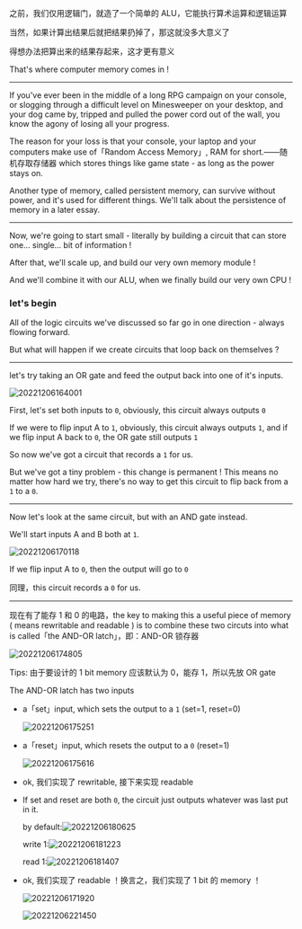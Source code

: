 
之前，我们仅用逻辑门，就造了一个简单的 ALU，它能执行算术运算和逻辑运算

当然，如果计算出结果后就把结果扔掉了，那这就没多大意义了

得想办法把算出来的结果存起来，这才更有意义

That's where computer memory comes in !

---

If you've ever been in the middle of a long RPG campaign on your console, or slogging through a difficult level on Minesweeper on your desktop, and your dog came by, tripped and pulled the power cord out of the wall, you know the agony of losing all your progress.

The reason for your loss is that your console, your laptop and your computers make use of「Random Access Memory」, RAM for short.——随机存取存储器 which stores things like game state - as long as the power stays on.

Another type of memory, called persistent memory, can survive without power, and it's used for different things. We'll talk about the persistence of memory in a later essay.

---

Now, we're going to start small - literally by building a circuit that can store one... single... bit of information !

After that, we'll scale up, and build our very own memory module !

And we'll combine it with our ALU, when we finally build our very own CPU !

### let's begin

All of the logic circuits we've discussed so far go in one direction - always flowing forward.

But what will happen if we create circuits that loop back on themselves ?

---

let's try taking an OR gate and feed the output back into one of it's inputs.

![20221206164001](https://aliyun-oss-lpj.oss-cn-qingdao.aliyuncs.com/images/by-clipboard/20221206164001.png)

First, let's set both inputs to `0`, obviously, this circuit always outputs `0`

If we were to flip input A to `1`, obviously, this circuit always outputs `1`, and if we flip input A back to `0`, the OR gate still outputs `1`

So now we've got a circuit that records a `1` for us.

But we've got a tiny problem - this change is permanent ! This means no matter how hard we try, there's no way to get this circuit to flip back from a `1` to a `0`.

---

Now let's look at the same circuit, but with an AND gate instead.

We'll start inputs A and B both at `1`.

![20221206170118](https://aliyun-oss-lpj.oss-cn-qingdao.aliyuncs.com/images/by-clipboard/20221206170118.png)

If we flip input A to `0`, then the output will go to `0`

同理，this circuit records a `0` for us.

---

现在有了能存 1 和 0 的电路，the key to making this a useful piece of memory ( means rewritable and readable ) is to combine these two circuts into what is called「the AND-OR latch」，即：AND-OR 锁存器

![20221206174805](https://aliyun-oss-lpj.oss-cn-qingdao.aliyuncs.com/images/by-clipboard/20221206174805.png)

Tips: 由于要设计的 1 bit memory 应该默认为 0，能存 1，所以先放 OR gate

The AND-OR latch has two inputs

- a「set」input, which sets the output to a `1` (set=1, reset=0)

    ![20221206175251](https://aliyun-oss-lpj.oss-cn-qingdao.aliyuncs.com/images/by-clipboard/20221206175251.png)

- a「reset」input, which resets the output to a `0` (reset=1)

    ![20221206175616](https://aliyun-oss-lpj.oss-cn-qingdao.aliyuncs.com/images/by-clipboard/20221206175616.png)

- ok, 我们实现了 rewritable, 接下来实现 readable

- If set and reset are both `0`, the circuit just outputs whatever was last put in it.

    by default:![20221206180625](https://aliyun-oss-lpj.oss-cn-qingdao.aliyuncs.com/images/by-clipboard/20221206180625.png)

    write 1:![20221206181223](https://aliyun-oss-lpj.oss-cn-qingdao.aliyuncs.com/images/by-clipboard/20221206181223.png)

    read 1:![20221206181407](https://aliyun-oss-lpj.oss-cn-qingdao.aliyuncs.com/images/by-clipboard/20221206181407.png)

- ok, 我们实现了 readable ！换言之，我们实现了 1 bit 的 memory ！

    ![20221206171920](https://aliyun-oss-lpj.oss-cn-qingdao.aliyuncs.com/images/by-clipboard/20221206171920.png)

    ![20221206221450](https://aliyun-oss-lpj.oss-cn-qingdao.aliyuncs.com/images/by-clipboard/20221206221450.png)



